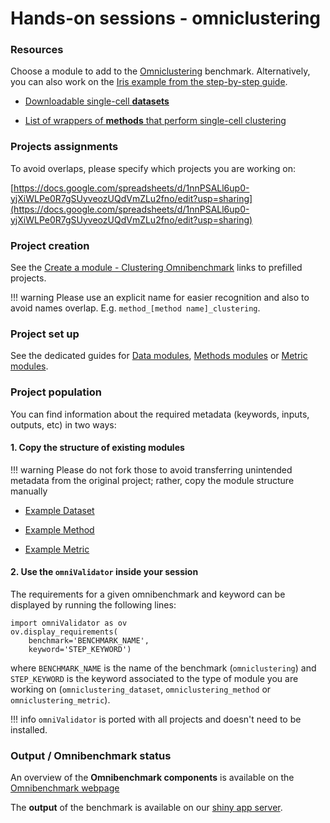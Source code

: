 
# Hands-on sessions - omniclustering


### Resources 

Choose a module to add to the [Omniclustering](https://gitlab.renkulab.io/omb_benchmarks/omniclustering) benchmark. Alternatively, you can also work on the [Iris example from the step-by-step guide](step_by_step.md). 

- [Downloadable single-cell **datasets**](https://bioconductor.org/packages/devel/data/experiment/manuals/DuoClustering2018/man/DuoClustering2018.pdf)

- [List of wrappers of **methods** that perform single-cell clustering](https://github.com/markrobinsonuzh/scRNAseq_clustering_comparison/tree/master/Rscripts/clustering)

### Projects assignments

To avoid overlaps, please specify which projects you are working on: 

[https://docs.google.com/spreadsheets/d/1nnPSALl6up0-yjXiWLPe0R7gSUyveozUQdVmZLu2fno/edit?usp=sharing](https://docs.google.com/spreadsheets/d/1nnPSALl6up0-yjXiWLPe0R7gSUyveozUQdVmZLu2fno/edit?usp=sharing)

### Project creation 

See the [Create a module - Clustering Omnibenchmark](../../01_getting_started/01_module_contr/create_module.md) links to prefilled projects. 

!!! warning
    Please use an explicit name for easier recognition and also to avoid names overlap. E.g. `method_[method name]_clustering`. 

### Project set up

See the dedicated guides for [Data modules](../../01_getting_started/01_module_contr/setup_module/01_data.md), [Methods modules](../../01_getting_started/01_module_contr/setup_module/02_method.md) or [Metric modules](../../01_getting_started/01_module_contr/setup_module/03_metric.md).

### Project population

You can find information about the required metadata (keywords, inputs, outputs, etc) in two ways: 

#### 1. Copy the structure of existing modules

!!! warning
    Please do not fork those to avoid transferring unintended metadata from the original project; rather, copy the module structure manually

- [Example Dataset](https://gitlab.renkulab.io/omb_benchmarks/omniclustering/dataset_Koh_clustering)

- [Example Method](https://gitlab.renkulab.io/omb_benchmarks/omniclustering/method_FlowSOM_clustering)

- [Example Metric](https://gitlab.renkulab.io/omb_benchmarks/omniclustering/metric_ShannonEntropy_clustering)


#### 2. Use the `omniValidator` inside your session 

The requirements for a given omnibenchmark and keyword can be displayed by running the following lines: 

```
import omniValidator as ov
ov.display_requirements(
    benchmark='BENCHMARK_NAME', 
    keyword='STEP_KEYWORD')
```

where  `BENCHMARK_NAME` is the name of the benchmark (`omniclustering`) and `STEP_KEYWORD` is the keyword associated to the type of module you are working on (`omniclustering_dataset`, `omniclustering_method` or `omniclustering_metric`).

!!! info
    `omniValidator` is ported with all projects and doesn't need to be installed.

### Output / Omnibenchmark status

An overview of the **Omnibenchmark components** is available on the [Omnibenchmark webpage](http://omnibenchmark.org/p/benchmarks/)

The **output** of the benchmark is available on our [shiny app server](https://bettr.omnibenchmark.org/omniclustering/).
